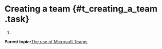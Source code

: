 # Creating a team {#t_creating_a_team .task}

1.  
**Parent topic:**[The use of Microsoft Teams](../Topics/c_the_use_of_microsoft_teams.md)

